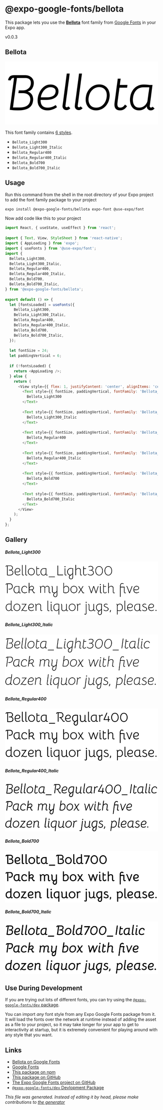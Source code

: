 # @expo-google-fonts/bellota

This package lets you use the [**Bellota**](https://fonts.google.com/specimen/Bellota) font family from [Google Fonts](https://fonts.google.com/) in your Expo app.

v0.0.3

## Bellota

![Bellota](./font-family.png)

This font family contains [6 styles](#gallery).

- `Bellota_Light300`
- `Bellota_Light300_Italic`
- `Bellota_Regular400`
- `Bellota_Regular400_Italic`
- `Bellota_Bold700`
- `Bellota_Bold700_Italic`

## Usage

Run this command from the shell in the root directory of your Expo project to add the font family package to your project
```sh
expo install @expo-google-fonts/bellota expo-font @use-expo/font
```

Now add code like this to your project
```js
import React, { useState, useEffect } from 'react';

import { Text, View, StyleSheet } from 'react-native';
import { AppLoading } from 'expo';
import { useFonts } from '@use-expo/font';
import {
  Bellota_Light300,
  Bellota_Light300_Italic,
  Bellota_Regular400,
  Bellota_Regular400_Italic,
  Bellota_Bold700,
  Bellota_Bold700_Italic,
} from '@expo-google-fonts/bellota';

export default () => {
  let [fontsLoaded] = useFonts({
    Bellota_Light300,
    Bellota_Light300_Italic,
    Bellota_Regular400,
    Bellota_Regular400_Italic,
    Bellota_Bold700,
    Bellota_Bold700_Italic,
  });

  let fontSize = 24;
  let paddingVertical = 6;

  if (!fontsLoaded) {
    return <AppLoading />;
  } else {
    return (
      <View style={{ flex: 1, justifyContent: 'center', alignItems: 'center' }}>
        <Text style={{ fontSize, paddingVertical, fontFamily: 'Bellota_Light300' }}>
          Bellota_Light300
        </Text>

        <Text style={{ fontSize, paddingVertical, fontFamily: 'Bellota_Light300_Italic' }}>
          Bellota_Light300_Italic
        </Text>

        <Text style={{ fontSize, paddingVertical, fontFamily: 'Bellota_Regular400' }}>
          Bellota_Regular400
        </Text>

        <Text style={{ fontSize, paddingVertical, fontFamily: 'Bellota_Regular400_Italic' }}>
          Bellota_Regular400_Italic
        </Text>

        <Text style={{ fontSize, paddingVertical, fontFamily: 'Bellota_Bold700' }}>
          Bellota_Bold700
        </Text>

        <Text style={{ fontSize, paddingVertical, fontFamily: 'Bellota_Bold700_Italic' }}>
          Bellota_Bold700_Italic
        </Text>
      </View>
    );
  }
};

```

## Gallery

##### Bellota_Light300
![Bellota_Light300](./29b1164370f0eca544e3c2cb64f06324bd098c99c35f5ecdd5527d6642e5a78f.ttf.png)

##### Bellota_Light300_Italic
![Bellota_Light300_Italic](./2876a1892bc886d0df661eef1cc4fd3273dc8bce9563d1a7fba2c72987e340c5.ttf.png)

##### Bellota_Regular400
![Bellota_Regular400](./0ae1ca7fd73a6c369b6bf3b7326788cb2a360b467fa83a298140dac4166b8efa.ttf.png)

##### Bellota_Regular400_Italic
![Bellota_Regular400_Italic](./d628b046cfc942ee35db112226b78f9ac3973ccaf005074bbbe867656201b8ec.ttf.png)

##### Bellota_Bold700
![Bellota_Bold700](./ac23e7ab6ffb89ee1593424695c867b8150bd97cd85fdbe2a3d7f89bf32a0973.ttf.png)

##### Bellota_Bold700_Italic
![Bellota_Bold700_Italic](./e876bb51e7fba1f8fadcef59f4b68e3020a0909557cef70a98c84253c9e32f2f.ttf.png)


## Use During Development

If you are trying out lots of different fonts, you can try using the [`@expo-google-fonts/dev` package](https://github.com/expo/google-fonts/tree/master/font-packages/dev#readme).

You can import *any* font style from any Expo Google Fonts package from it. It will load the fonts
over the network at runtime instead of adding the asset as a file to your project, so it may take longer
for your app to get to interactivity at startup, but it is extremely convenient
for playing around with any style that you want.

## Links

- [Bellota on Google Fonts](https://fonts.google.com/specimen/Bellota)
- [Google Fonts](https://fonts.google.com/)
- [This package on npm](https://www.npmjs.com/package/@expo-google-fonts/bellota)
- [This package on GitHub](https://github.com/expo/google-fonts/tree/master/font-packages/bellota)
- [The Expo Google Fonts project on GitHub](https://github.com/expo/google-fonts)
- [`@expo-google-fonts/dev` Devlopment Package](https://github.com/expo/google-fonts/tree/master/font-packages/dev)


*This file was generated. Instead of editing it by head, please make contributions to [the generator](https://github.com/expo/google-fonts/tree/master/packages/generator)*
